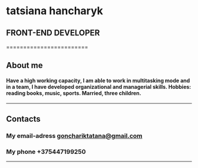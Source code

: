# tatsiana hancharyk 


## FRONT-END DEVELOPER
========================


## About me


#### Have a high working capacity, I am able to work in multitasking mode and in a team, I have developed organizational and managerial skills. Hobbies: reading books, music, sports. Married, three children.

------------------------        --------------------------
## Contacts


### My email-adress   				gonchariktatana@gmail.com
### My phone									+375447199250
------------------------        --------------------------

